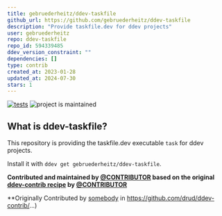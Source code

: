 ```yaml
---
title: gebruederheitz/ddev-taskfile
github_url: https://github.com/gebruederheitz/ddev-taskfile
description: "Provide taskfile.dev for ddev projects"
user: gebruederheitz
repo: ddev-taskfile
repo_id: 594339485
ddev_version_constraint: ""
dependencies: []
type: contrib
created_at: 2023-01-28
updated_at: 2024-07-30
stars: 1
---
```


[![tests](https://github.com/gebruederheitz/ddev-taskfile/actions/workflows/tests.yml/badge.svg)](https://github.com/gebruederheitz/ddev-taskfile/actions/workflows/tests.yml) ![project is maintained](https://img.shields.io/maintenance/yes/2024.svg)

## What is ddev-taskfile?

This repository is providing the taskfile.dev executable `task` for ddev projects.

Install it with `ddev get gebruederheitz/ddev-taskfile`.


**Contributed and maintained by [@CONTRIBUTOR](https://github.com/CONTRIBUTOR) based on the original [ddev-contrib recipe](https://github.com/drud/ddev-contrib/tree/master/docker-compose-services/RECIPE) by [@CONTRIBUTOR](https://github.com/CONTRIBUTOR)**

**Originally Contributed by [somebody](https://github.com/somebody) in https://github.com/drud/ddev-contrib/...)
